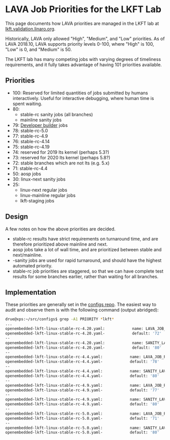 # LAVA Job Priorities for the LKFT Lab

This page documents how LAVA priorities are managed in the LKFT lab at
[lkft.validation.linaro.org](https://lkft.validation.linaro.org/).

Historically, LAVA only allowed "High", "Medium", and "Low" priorities. As of
LAVA 2018.10, LAVA supports priority levels 0-100, where "High" is 100, "Low"
is 0, and "Medium" is 50.

The LKFT lab has many competing jobs with varying degrees of timeliness
requirements, and it fully takes advantage of having 101 priorities available.

## Priorities

- 100: Reserved for limited quantities of jobs submitted by humans
  interactively. Useful for interactive debugging, where human time is spent
  waiting.
- 80:
  - stable-rc sanity jobs (all branches)
  - mainline sanity jobs
- 79: [Developer builder](developer-builder.md) jobs
- 78: stable-rc-5.0
- 77: stable-rc-4.9
- 76: stable-rc-4.14
- 75: stable-rc-4.19
- 74: reserved for 2019 lts kernel (perhaps 5.3?)
- 73: reserved for 2020 lts kernel (perhaps 5.8?)
- 72: stable branches which are not lts (e.g. 5.x)
- 71: stable-rc-4.4
- 50: aosp jobs
- 30: linux-next sanity jobs
- 25:
  - linux-next regular jobs
  - linux-mainline regular jobs
  - lkft-staging jobs

## Design

A few notes on how the above priorities are decided.

- stable-rc results have strict requirements on turnaround time, and are
  therefore prioritized above mainline and next.
- aosp jobs take a lot of wall time, and are prioritized between stable and
  next/mainline.
- -sanity jobs are used for rapid turnaround, and should have the highest
  automated priority.
- stable-rc job priorities are staggered, so that we can have complete test
  results for some branches earlier, rather than waiting for all branches.


## Implementation

These priorities are generally set in the [configs
repo](https://git.linaro.org/ci/job/configs.git/tree/). The easiest way to
audit and observe them is with the following command (output abridged):

```sh
drue@xps:~/src/configs$ grep -A1 PRIORITY *lkft*
...
openembedded-lkft-linux-stable-rc-4.20.yaml:            name: LAVA_JOB_PRIORITY
openembedded-lkft-linux-stable-rc-4.20.yaml-            default: '72'
--
openembedded-lkft-linux-stable-rc-4.20.yaml:            name: SANITY_LAVA_JOB_PRIORITY
openembedded-lkft-linux-stable-rc-4.20.yaml-            default: '80'
--
openembedded-lkft-linux-stable-rc-4.4.yaml:            name: LAVA_JOB_PRIORITY
openembedded-lkft-linux-stable-rc-4.4.yaml-            default: '78'
--
openembedded-lkft-linux-stable-rc-4.4.yaml:            name: SANITY_LAVA_JOB_PRIORITY
openembedded-lkft-linux-stable-rc-4.4.yaml-            default: '80'
--
openembedded-lkft-linux-stable-rc-4.9.yaml:            name: LAVA_JOB_PRIORITY
openembedded-lkft-linux-stable-rc-4.9.yaml-            default: '77'
--
openembedded-lkft-linux-stable-rc-4.9.yaml:            name: SANITY_LAVA_JOB_PRIORITY
openembedded-lkft-linux-stable-rc-4.9.yaml-            default: '80'
--
openembedded-lkft-linux-stable-rc-5.0.yaml:            name: LAVA_JOB_PRIORITY
openembedded-lkft-linux-stable-rc-5.0.yaml-            default: '71'
--
openembedded-lkft-linux-stable-rc-5.0.yaml:            name: SANITY_LAVA_JOB_PRIORITY
openembedded-lkft-linux-stable-rc-5.0.yaml-            default: '80'
```
